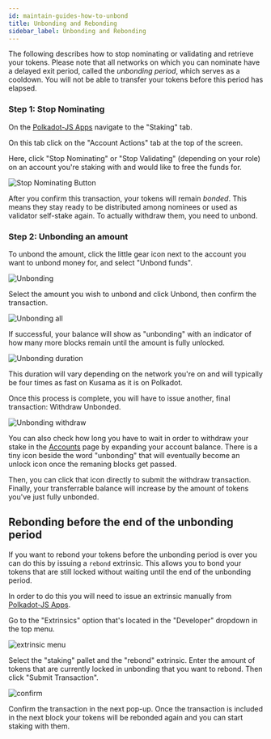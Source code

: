 ```yaml
---
id: maintain-guides-how-to-unbond
title: Unbonding and Rebonding
sidebar_label: Unbonding and Rebonding
---
```


The following describes how to stop nominating or validating and retrieve your tokens. Please note that all networks on which you can nominate have a delayed exit period, called the _unbonding period_, which serves as a cooldown. You will not be able to transfer your tokens before this period has elapsed.

### Step 1: Stop Nominating

On the [Polkadot-JS Apps](https://polkadot.js.org/apps) navigate to the "Staking" tab.

On this tab click on the "Account Actions" tab at the top of the screen.

Here, click "Stop Nominating" or "Stop Validating" (depending on your role) on an account you're staking with and would like to free the funds for.

![Stop Nominating Button](/img/NPoS/unbond1.png)

After you confirm this transaction, your tokens will remain _bonded_. This means they stay ready to be distributed among nominees or used as validator self-stake again. To actually withdraw them, you need to unbond.

### Step 2: Unbonding an amount

To unbond the amount, click the little gear icon next to the account you want to unbond money for, and select "Unbond funds".

![Unbonding](/img/NPoS/unbond2.png)

Select the amount you wish to unbond and click Unbond, then confirm the transaction.

![Unbonding all](/img/NPoS/unbond3.png)

If successful, your balance will show as "unbonding" with an indicator of how many more blocks remain until the amount is fully unlocked.

![Unbonding duration](/img/NPoS/unbond4.png)

This duration will vary depending on the network you're on and will typically be four times as fast on Kusama as it is on Polkadot.

Once this process is complete, you will have to issue another, final transaction: Withdraw Unbonded.

![Unbonding withdraw](/img/NPoS/unbond5.png)

You can also check how long you have to wait in order to withdraw your stake in the [Accounts](https://polkadot.js.org/apps/?rpc=wss%3A%2F%2Frpc.polkadot.io#/accounts) page by expanding your account balance. There is a tiny icon beside the word "unbonding" that will eventually become an unlock icon once the remaning blocks get passed.

Then, you can click that icon directly to submit the withdraw transaction. Finally, your transferrable balance will increase by the amount of tokens you've just fully unbonded.

## Rebonding before the end of the unbonding period

If you want to rebond your tokens before the unbonding period is over you can do this by issuing a `rebond` extrinsic. This allows you to bond your tokens that are still locked without waiting until the end of the unbonding period.

In order to do this you will need to issue an extrinsic manually from [Polkadot-JS Apps](https://polkadot.js.org/apps).

Go to the "Extrinsics" option that's located in the "Developer" dropdown in the top menu.

![extrinsic menu](assets/rebonding-1.png)

Select the "staking" pallet and the "rebond" extrinsic. Enter the amount of tokens that are currently locked in unbonding that you want to rebond. Then click "Submit Transaction".

![confirm](assets/rebonding-2.png)

Confirm the transaction in the next pop-up. Once the transaction is included in the next block your tokens will be rebonded again and you can start staking with them.
